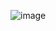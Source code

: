 ![image](https://github.com/Kishna3002/analog-signal-from-potentiometer/assets/113046994/5a089eee-b298-46f1-84f7-3bd5a1ea6bf2)
